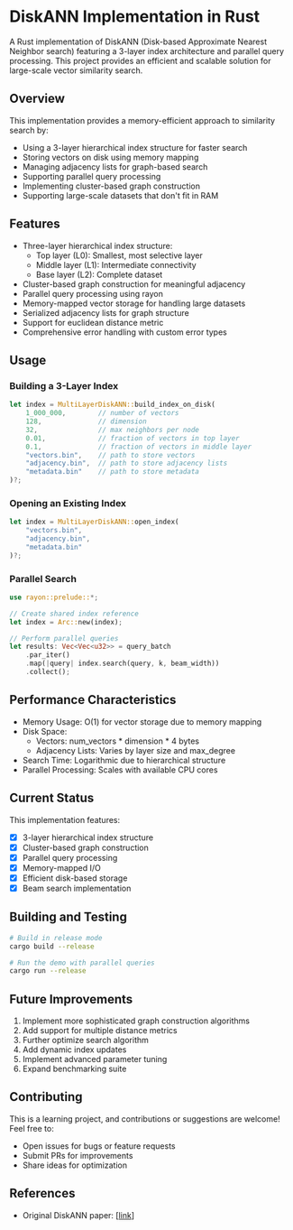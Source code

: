 # DiskANN Implementation in Rust

A Rust implementation of DiskANN (Disk-based Approximate Nearest Neighbor search) featuring a 3-layer index architecture and parallel query processing. This project provides an efficient and scalable solution for large-scale vector similarity search.

## Overview

This implementation provides a memory-efficient approach to similarity search by:
- Using a 3-layer hierarchical index structure for faster search
- Storing vectors on disk using memory mapping
- Managing adjacency lists for graph-based search
- Supporting parallel query processing
- Implementing cluster-based graph construction
- Supporting large-scale datasets that don't fit in RAM

## Features

- Three-layer hierarchical index structure:
  - Top layer (L0): Smallest, most selective layer
  - Middle layer (L1): Intermediate connectivity
  - Base layer (L2): Complete dataset
- Cluster-based graph construction for meaningful adjacency
- Parallel query processing using rayon
- Memory-mapped vector storage for handling large datasets
- Serialized adjacency lists for graph structure
- Support for euclidean distance metric
- Comprehensive error handling with custom error types

## Usage

### Building a 3-Layer Index

```rust
let index = MultiLayerDiskANN::build_index_on_disk(
    1_000_000,        // number of vectors
    128,              // dimension
    32,               // max neighbors per node
    0.01,             // fraction of vectors in top layer
    0.1,              // fraction of vectors in middle layer
    "vectors.bin",    // path to store vectors
    "adjacency.bin",  // path to store adjacency lists
    "metadata.bin"    // path to store metadata
)?;
```

### Opening an Existing Index

```rust
let index = MultiLayerDiskANN::open_index(
    "vectors.bin",
    "adjacency.bin",
    "metadata.bin"
)?;
```

### Parallel Search

```rust
use rayon::prelude::*;

// Create shared index reference
let index = Arc::new(index);

// Perform parallel queries
let results: Vec<Vec<u32>> = query_batch
    .par_iter()
    .map(|query| index.search(query, k, beam_width))
    .collect();
```

## Performance Characteristics

- Memory Usage: O(1) for vector storage due to memory mapping
- Disk Space: 
  - Vectors: num_vectors * dimension * 4 bytes
  - Adjacency Lists: Varies by layer size and max_degree
- Search Time: Logarithmic due to hierarchical structure
- Parallel Processing: Scales with available CPU cores

## Current Status

This implementation features:
- [x] 3-layer hierarchical index structure
- [x] Cluster-based graph construction
- [x] Parallel query processing
- [x] Memory-mapped I/O
- [x] Efficient disk-based storage
- [x] Beam search implementation

## Building and Testing

```bash
# Build in release mode
cargo build --release

# Run the demo with parallel queries
cargo run --release
```

## Future Improvements

1. Implement more sophisticated graph construction algorithms
2. Add support for multiple distance metrics
3. Further optimize search algorithm
4. Add dynamic index updates
5. Implement advanced parameter tuning
6. Expand benchmarking suite

## Contributing

This is a learning project, and contributions or suggestions are welcome! Feel free to:
- Open issues for bugs or feature requests
- Submit PRs for improvements
- Share ideas for optimization

## References

- Original DiskANN paper: [[link](https://www.microsoft.com/en-us/research/publication/diskann-fast-accurate-billion-point-nearest-neighbor-search-on-a-single-node/)]
